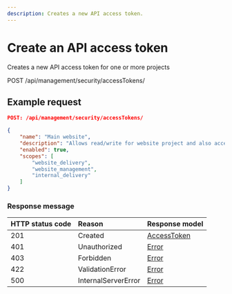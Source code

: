 ```yaml
---
description: Creates a new API access token.
---
```


# Create an API access token

Creates a new API access token for one or more projects

<span class="label label--post">POST</span> /api/management/security/accessTokens/

## Example request

```json
POST: /api/management/security/accessTokens/

{
    "name": "Main website",
    "description": "Allows read/write for website project and also access to internal for meeting information",
    "enabled": true,
    "scopes": [
        "website_delivery",
        "website_management",
        "internal_delivery"
    ]
}
```

### Response message

| HTTP status code | Reason              | Response model                        |
|:-----------------|:--------------------|:--------------------------------------|
| 201              | Created             | [AccessToken](/model/access-token.md) |
| 401              | Unauthorized        | [Error](/key-concepts/errors.md)      |
| 403              | Forbidden           | [Error](/key-concepts/errors.md)      |
| 422              | ValidationError     | [Error](/key-concepts/errors.md)      |
| 500              | InternalServerError | [Error](/key-concepts/errors.md)      |
